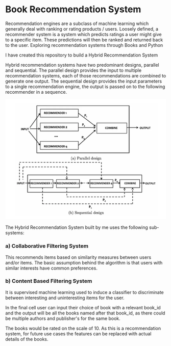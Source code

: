 # Book Recommendation System

Recommendation engines are a subclass of machine learning which generally deal with ranking or rating products / users. Loosely defined, a recommender system is a system which predicts ratings a user might give to a specific item. These predictions will then be ranked and returned back to the user.
Exploring recommendation systems through Books and Python

I have created this repository to build a Hybrid Recommendation System

Hybrid recommendation systems have two predominant designs, parallel and sequential. The parallel design provides the input to multiple recommendation systems, each of those recommendations are combined to generate one output. The sequential design provides the input parameters to a single recommendation engine, the output is passed on to the following recommender in a sequence. 

<div align = centre>

![Alt text](image.png)

</div>


The Hybrid Recommendation System built by me uses the following sub-systems:

### a) Collaborative Filtering System <br>
This recommends items based on similarity measures between users and/or items. The basic assumption behind the algorithm is that users with similar interests have common preferences.

### b) Content Based Filtering System <br>
It is supervised machine learning used to induce a classifier to discriminate between interesting and uninteresting items for the user.

In the final cell user can input their choice of book with a relevant book_id and the output will be all the books named after that book_id, as there could be multiple authors and publisher's for the same book.

The books would be rated on the scale of 10. As this is a recommendation system, for future use cases the features can be replaced with actual details of the books.